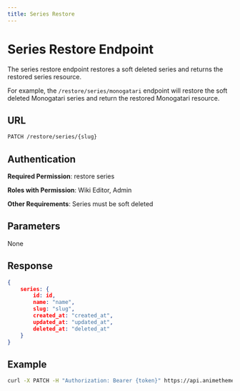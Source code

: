 ```yaml
---
title: Series Restore
---
```


# Series Restore Endpoint

The series restore endpoint restores a soft deleted series and returns the restored series resource.

For example, the `/restore/series/monogatari` endpoint will restore the soft deleted Monogatari series and return the restored Monogatari resource.

## URL

```sh
PATCH /restore/series/{slug}
```

## Authentication

**Required Permission**: restore series

**Roles with Permission**: Wiki Editor, Admin

**Other Requirements**: Series must be soft deleted

## Parameters

None

## Response

```json
{
    series: {
        id: id,
        name: "name",
        slug: "slug",
        created_at: "created_at",
        updated_at: "updated_at",
        deleted_at: "deleted_at"
    }
}
```

## Example

```bash
curl -X PATCH -H "Authorization: Bearer {token}" https://api.animethemes.moe/restore/series/monogatari
```
